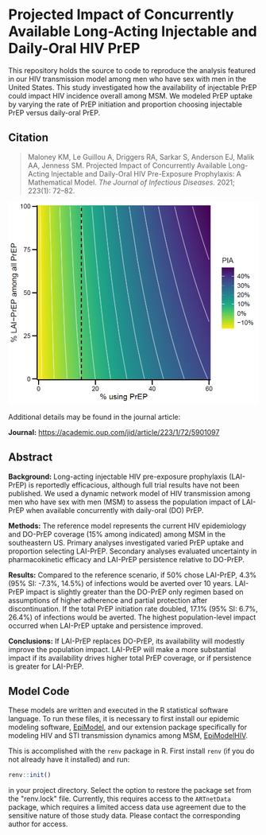 # Projected Impact of Concurrently Available Long-Acting Injectable and Daily-Oral HIV PrEP

This repository holds the source to code to reproduce the analysis featured in our HIV transmission model among men who have sex with men in the United States. This study investigated how the availability of injectable PrEP could impact HIV incidence overall among MSM. We modeled PrEP uptake by varying the rate of PrEP initiation and proportion choosing injectable PrEP versus daily-oral PrEP.

## Citation

> Maloney KM, Le Guillou A, Driggers RA, Sarkar S, Anderson EJ, Malik AA, Jenness SM. Projected Impact of Concurrently Available Long-Acting Injectable and Daily-Oral HIV Pre-Exposure Prophylaxis: A Mathematical Model. _The Journal of Infectious Diseases._ 2021; 223(1): 72–82.

<img src="https://github.com/EpiModel/injectable-prep/blob/master/analysis/Fig1.png">

Additional details may be found in the journal article:

**Journal:** https://academic.oup.com/jid/article/223/1/72/5901097

## Abstract

**Background:** Long-acting injectable HIV pre-exposure prophylaxis (LAI-PrEP) is reportedly efficacious, although full trial results have not been published. We used a dynamic network model of HIV transmission among men who have sex with men (MSM) to assess the population impact of LAI-PrEP when available concurrently with daily-oral (DO) PrEP.

**Methods:** The reference model represents the current HIV epidemiology and DO-PrEP coverage (15% among indicated) among MSM in the southeastern US. Primary analyses investigated varied PrEP uptake and proportion selecting LAI-PrEP. Secondary analyses evaluated uncertainty in pharmacokinetic efficacy and LAI-PrEP persistence relative to DO-PrEP.

**Results:** Compared to the reference scenario, if 50% chose LAI-PrEP, 4.3% (95% SI: -7.3%, 14.5%) of infections would be averted over 10 years. LAI-PrEP impact is slightly greater than the DO-PrEP only regimen based on assumptions of higher adherence and partial protection after discontinuation. If the total PrEP initiation rate doubled, 17.1% (95% SI: 6.7%, 26.4%) of infections would be averted. The highest population-level impact occurred when LAI-PrEP uptake and persistence improved.

**Conclusions:** If LAI-PrEP replaces DO-PrEP, its availability will modestly improve the population impact. LAI-PrEP will make a more substantial impact if its availability drives higher total PrEP coverage, or if persistence is greater for LAI-PrEP.

## Model Code

These models are written and executed in the R statistical software language. To run these files, it is necessary to first install our epidemic modeling software, [EpiModel](http://epimodel.org/), and our extension package specifically for modeling HIV and STI transmission dynamics among MSM, [EpiModelHIV](http://github.com/statnet/EpiModelHIV).

This is accomplished with the `renv` package in R. First install `renv` (if you do not already have it installed) and run:


```r
renv::init()
```


in your project directory. Select the option to restore the package set from the "renv.lock" file. Currently, this requires access to the `ARTnetData` package, which requires a limited access data use agreement due to the sensitive nature of those study data. Please contact the corresponding author for access.

